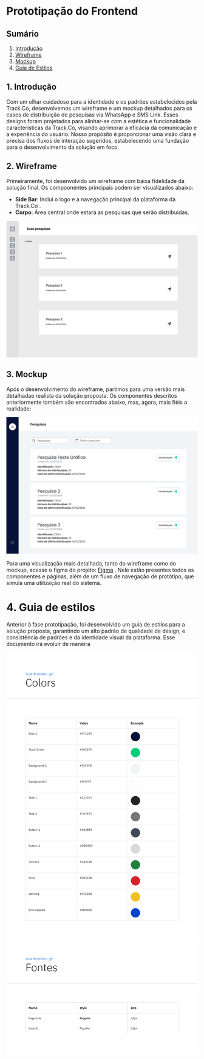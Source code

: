 # Prototipação do Frontend

## Sumário
1. [Introdução](#1-introdução)
1. [Wireframe](#2-wireframe)
2. [Mockup](#3-mockup)
3. [Guia de Estilos](#4-guia-de-estilos)

## 1. Introdução

Com um olhar cuidadoso para a identidade e os padrões estabelecidos pela Track.Co, desenvolvemos um wireframe e um mockup detalhados para os cases de distribuição de pesquisas via WhatsApp e SMS Link. Esses designs foram projetados para alinhar-se com a estética e funcionalidade características da Track.Co, visando aprimorar a eficácia da comunicação e a experiência do usuário. 
Nosso propósito é proporcionar uma visão clara e precisa dos fluxos de interação sugeridos, estabelecendo uma fundação para o desenvolvimento da solução em foco.

## 2. Wireframe

Primeiramente, foi desenvolvido um wireframe com baixa fidelidade da solução final. Os compoonentes principais podem ser visualizados abaixo:

- **Side Bar**: Inclui o logo e a navegação principal da plataforma da Track.Co .
- **Corpo**: Área central onde estará as pesquisas que serão distribuídas.<br>

![Wireframe Low Fidelity](./assets/WireframeLow.png)

## 3. Mockup

Após o desenvolvimento do wireframe, partimos para uma versão mais detalhadae realista da solução proposta. Os componentes descritos anteriormente também são encontrados abaixo, mas, agora, mais fièis a realidade:

![Wireframe High Fidelity](./assets/WireframeHigh.png) 

Para uma visualização mais detalhada, tanto do wireframe como do mockup, acesse o figma do projeto: [Figma](https://www.figma.com/file/8rsD7y4hwpuxMemicFhhGP/Grupo2M9?type=design&node-id=33%3A1694&mode=design&t=QhwJ2FDOgfJ0TQ0E-1) . Nele estão presentes todos os componentes e páginas, além de um fluxo de navegação de protótipo, que simula uma utilização real do sistema.

# 4. Guia de estilos
Anterior à fase prototipação, foi desenvolvido um guia de estilos para a solução proposta, garantindo um alto padrão de qualidade de design, e consistência de padrões e da identidade visual da plataforma.
Esse documento irá evoluir de maneira 

![Colors](./assets/Colors.png) 
![Fontes](./assets/Fontes.png) 
